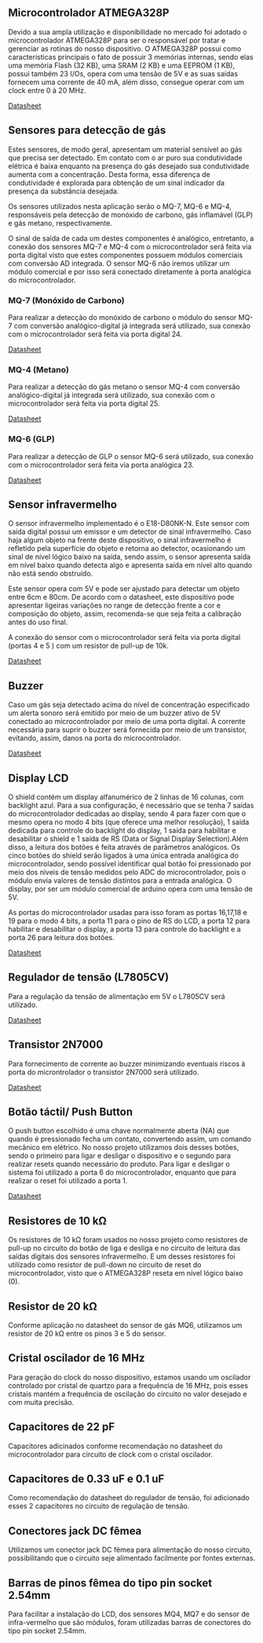 ## Microcontrolador ATMEGA328P
Devido a sua ampla utilização e disponibilidade no mercado foi adotado o microcontrolador ATMEGA328P para ser o responsável por tratar e gerenciar as rotinas do nosso dispositivo. O ATMEGA328P possui como características principais o fato de possuir 3 memórias internas, sendo elas uma memória Flash (32 KB), uma SRAM (2 KB) e uma EEPROM (1 KB), possui também 23 I/Os, opera com uma tensão de 5V e as suas saídas fornecem uma corrente de 40 mA, além disso, consegue operar com um clock entre 0 à 20 MHz.

[Datasheet](https://br.mouser.com/datasheet/2/268/ATmega48A_PA_88A_PA_168A_PA_328_P_DS_DS40002061B-3050139.pdf)

## Sensores para detecção de gás

Estes sensores, de modo geral, apresentam um material sensível ao gás que precisa ser detectado. Em contato com o ar puro sua condutividade elétrica é baixa enquanto na presença do gás desejado sua condutividade aumenta com a concentração. Desta forma, essa diferença de condutividade é explorada para obtenção de um sinal indicador da presença da substância desejada. 

Os sensores utilizados nesta aplicação serão o MQ-7, MQ-6 e MQ-4, responsáveis pela detecção de monóxido de carbono, gás inflamável (GLP) e gás metano, respectivamente. 

O sinal de saída de cada um destes componentes é analógico, entretanto, a conexão dos sensores MQ-7 e MQ-4 com o microcontrolador será feita via porta digital visto que estes componentes possuem módulos comerciais com conversão AD integrada. O sensor MQ-6 não iremos utilizar um módulo comercial e por isso será conectado diretamente à porta analógica do microcontrolador. 

### MQ-7 (Monóxido de Carbono)

Para realizar a detecção do monóxido de carbono o módulo do sensor MQ-7 com conversão analógico-digital já integrada será utilizado, sua conexão com o microcontrolador será feita via porta digital 24.

[Datasheet](https://www.filipeflop.com/img/files/download/Datasheet_Sensor_Gas_MQ7.pdf)

### MQ-4 (Metano)

Para realizar a detecção do gás metano o sensor MQ-4 com conversão analógico-digital já integrada será utilizado, sua conexão com o microcontrolador será feita via porta digital 25.

[Datasheet](https://www.filipeflop.com/img/files/download/Datasheet_Sensor_Gas_MQ4.pdf)

### MQ-6 (GLP)

Para realizar a detecção de GLP o sensor MQ-6 será utilizado, sua conexão com o microcontrolador será feita via porta analógica 23.

[Datasheet](https://www.sparkfun.com/datasheets/Sensors/Biometric/MQ-6.pdf)


## Sensor infravermelho

O sensor infravermelho implementado é o E18-D80NK-N. Este sensor com saída digital possui um emissor e um detector de sinal infravermelho. Caso haja algum objeto na frente deste dispositivo, o sinal infravermelho é refletido pela superfície do objeto e retorna ao detector, ocasionando um sinal de nível lógico baixo na saída, sendo assim, o sensor apresenta saída em nível baixo quando detecta algo e apresenta saída em nível alto quando não está sendo obstruído.

Este sensor opera com 5V e pode ser ajustado para detectar um objeto entre 6cm e 80cm. De acordo com o datasheet, este dispositivo pode apresentar ligeiras variações no range de detecção frente a cor e composição do objeto, assim, recomenda-se que seja feita a calibração antes do uso final.  

A conexão do sensor com o microcontrolador será feita via porta digital (portas 4 e 5 ) com um resistor de pull-up de 10k.

[Datasheet](https://datasheetspdf.com/pdf-file/1311838/ETT/E18-D80NK-N/1)

## Buzzer

Caso um gás seja detectado acima do nível de concentração especificado um alerta sonoro será emitido por meio de um buzzer ativo de 5V conectado ao microcontrolador por meio de uma porta digital. A corrente necessária para suprir o buzzer será fornecida por meio de um transistor, evitando, assim, danos na porta do microcontrolador.

[Datasheet](https://www.farnell.com/datasheets/2171929.pdf)

## Display LCD

O shield contém um display alfanumérico de 2 linhas de 16 colunas, com backlight azul. Para a sua configuração, é necessário que se tenha 7 saídas do microcontrolador dedicadas ao display, sendo 4 para fazer com que o mesmo opera no modo 4 bits (que oferece uma melhor resolução), 1 saída dedicada para controle do backlight do display, 1 saída para habilitar e desabilitar o shield e 1 saída de RS (Data or Signal Display Selection).Além disso, a leitura dos botões é feita através de parâmetros analógicos. Os cinco botões do shield serão ligados à uma única entrada analógica do microcontrolador, sendo possível identificar qual botão foi pressionado por meio dos níveis de tensão medidos pelo ADC do microcontrolador, pois o módulo envia valores de tensão distintos para a entrada analógica. O display, por ser um módulo comercial de arduino opera com uma tensão de 5V.

As portas do microcontrolador usadas para isso foram as portas 16,17,18 e 19 para o modo 4 bits, a porta 11 para o pino de RS do LCD, a porta 12 para habilitar e desabilitar o display, a porta 13 para controle do backlight e a porta 26 para leitura dos botões. 

[Datasheet](https://datasheetspdf.com/pdf-file/746588/D-Robotics/DFR0009/1)

## Regulador de tensão (L7805CV)

Para a regulação da tensão de alimentação em 5V o L7805CV será utilizado.

[Datasheet](https://br.mouser.com/datasheet/2/389/cd00000444-1795274.pdf)


## Transistor 2N7000

Para fornecimento de corrente ao buzzer minimizando eventuais riscos à porta do microntrolador o transistor 2N7000 será utilizado. 

[Datasheet](https://br.mouser.com/datasheet/2/308/NDS7002A_D-1522662.pdf)


## Botão táctil/ Push Button

O push button escolhido é uma chave normalmente aberta (NA) que quando é pressionado fecha um contato, convertendo assim, um comando mecânico em elétrico. No nosso projeto utilizamos dois desses botões, sendo o primeiro para ligar e desligar o dispositivo e o segundo para realizar resets quando necessário do produto. Para ligar e desligar o sistema foi utilizado a porta 6 do microcontrolador, enquanto que para realizar o reset foi utilizado a porta 1.

[Datasheet](https://www.eletropecas.com/_uploads/ProdutoDownload/produto_316.pdf)

## Resistores de 10 kΩ

Os resistores de  10 kΩ foram usados no nosso projeto como resistores de pull-up no circuito do botão de liga e desliga e no circuito de leitura das saídas digitais dos sensores infravermelho. E um desses resistores foi utilizado como resistor de pull-down no circuito de reset do microcontrolador, visto que o ATMEGA328P reseta em nível lógico baixo (0).

## Resistor de 20 kΩ

Conforme aplicação no datasheet do sensor de gás MQ6, utilizamos um resistor de 20 kΩ entre os pinos 3 e 5 do sensor.

## Cristal oscilador de 16 MHz

Para geração do clock do nosso dispositivo, estamos usando  um oscilador controlado por cristal de quartzo para a frequência de 16 MHz, pois esses cristais mantém a frequência de oscilação do circuito no valor desejado e com muita precisão.

## Capacitores de 22 pF

Capacitores adicinados conforme recomendação no datasheet do microcontrolador para circuito de clock com o cristal oscilador.

## Capacitores de 0.33 uF e 0.1 uF

Como recomendação do datasheet do regulador de tensão, foi adicionado esses 2 capacitores no circuito de regulação de tensão. 

## Conectores jack DC fêmea

Utilizamos um conector jack DC fêmea para alimentação do nosso circuito, possibilitando que o circuito seje alimentado facilmente por fontes externas.

## Barras de pinos fêmea do tipo pin socket 2.54mm

Para facilitar a instalação do LCD, dos sensores MQ4, MQ7 e do sensor de infra-vermelho que são módulos, foram utilizadas barras de conectores do tipo pin socket 2.54mm.

